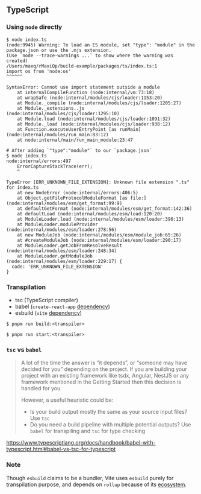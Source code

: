 ## TypeScript

### Using `node` directly

```
$ node index.ts
(node:9945) Warning: To load an ES module, set "type": "module" in the package.json or use the .mjs extension.
(Use `node --trace-warnings ...` to show where the warning was created)
/Users/maxq/rMaxiQp/build-example/packages/ts/index.ts:1
import os from 'node:os'
^^^^^^

SyntaxError: Cannot use import statement outside a module
    at internalCompileFunction (node:internal/vm:73:18)
    at wrapSafe (node:internal/modules/cjs/loader:1153:20)
    at Module._compile (node:internal/modules/cjs/loader:1205:27)
    at Module._extensions..js (node:internal/modules/cjs/loader:1295:10)
    at Module.load (node:internal/modules/cjs/loader:1091:32)
    at Module._load (node:internal/modules/cjs/loader:938:12)
    at Function.executeUserEntryPoint [as runMain] (node:internal/modules/run_main:83:12)
    at node:internal/main/run_main_module:23:47

# After adding `"type":"module"` to our `package.json`
$ node index.ts
node:internal/errors:497
    ErrorCaptureStackTrace(err);
    ^

TypeError [ERR_UNKNOWN_FILE_EXTENSION]: Unknown file extension ".ts" for index.ts
    at new NodeError (node:internal/errors:406:5)
    at Object.getFileProtocolModuleFormat [as file:] (node:internal/modules/esm/get_format:99:9)
    at defaultGetFormat (node:internal/modules/esm/get_format:142:36)
    at defaultLoad (node:internal/modules/esm/load:120:20)
    at ModuleLoader.load (node:internal/modules/esm/loader:396:13)
    at ModuleLoader.moduleProvider (node:internal/modules/esm/loader:278:56)
    at new ModuleJob (node:internal/modules/esm/module_job:65:26)
    at #createModuleJob (node:internal/modules/esm/loader:290:17)
    at ModuleLoader.getJobFromResolveResult (node:internal/modules/esm/loader:248:34)
    at ModuleLoader.getModuleJob (node:internal/modules/esm/loader:229:17) {
  code: 'ERR_UNKNOWN_FILE_EXTENSION'
}
```

### Transpilation

- tsc (TypeScript compiler)
- babel (`create-react-app` [dependency](https://github.com/facebook/create-react-app?tab=readme-ov-file#philosophy))
- esbuild (`vite` [dependency](https://vitejs.dev/guide/features#typescript))

```
$ pnpm run build:<transpiler>

$ pnpm run start:<transpiler>
```

### `tsc` vs `babel`

> A lot of the time the answer is “it depends”, or “someone may have decided for you” depending on the project. If you are building your project with an existing framework like tsdx, Angular, NestJS or any framework mentioned in the Getting Started then this decision is handled for you.
> 
> However, a useful heuristic could be:
> - Is your build output mostly the same as your source input files? Use `tsc`
> - Do you need a build pipeline with multiple potential outputs? Use `babel` for transpiling and `tsc` for type checking

https://www.typescriptlang.org/docs/handbook/babel-with-typescript.html#babel-vs-tsc-for-typescript

### Note

Though `esbuild` claims to be a bundler, Vite uses `esbuild` purely for transpilation purpose, and depends on `rollup` because of its [ecosystem](https://vitejs.dev/guide/why.html#why-not-bundle-with-esbuild).